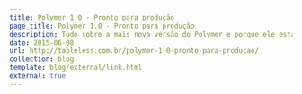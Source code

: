 ```yaml
---
title: Polymer 1.0 - Pronto para produção
page_title: Polymer 1.0 - Pronto para produção
description: Tudo sobre a mais nova versão do Polymer e porque ele está pronto para produção
date: 2015-06-08
url: http://tableless.com.br/polymer-1-0-pronto-para-producao/
collection: blog
template: blog/external/link.html
external: true
---
```


